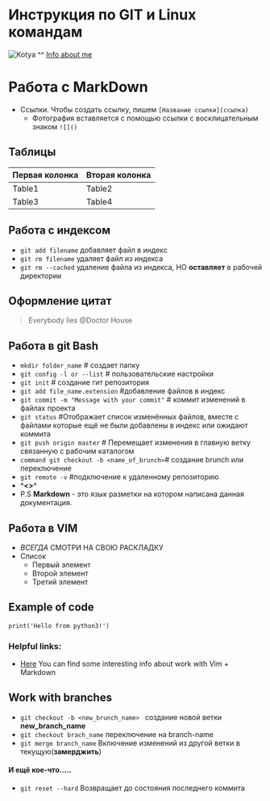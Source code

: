 # Инструкция по GIT и Linux командам
![Kotya ^^](https://cs.pikabu.ru/images/big_size_comm/2013-01_1/13570267338924.jpg)
[Info about me](/about-us.md)
# Работа с MarkDown
* Ссылки. Чтобы создать ссылку, пишем `[Название ссылки](ссылка)`
  * Фотография вставляется с помощью ссылки с восклицательным знаком `![]()`

## Таблицы

Первая колонка|Вторая колонка
--------------|--------------
Table1        | Table2
Table3        | Table4

## Работа с индексом
* `git add filename` добавляет файл в индекс
* `git rm filename` удаляет файл из индекса
* `git rm --cached` удаление файла из индекса, НО **оставляет** в рабочей директории

## Оформление цитат
>Everybody lies @Doctor House

## Работа в git Bash

* `mkdir folder_name` # создает папку
* `git config -l or --list` # пользовательские настройки
* `git init` # создание гит репозитория
* `git add file_name.extension` #добавление файлов в индекс
* `git commit -m "Message with your commit"` # коммит изменений в файлах проекта
* `git status` #Отображает список изменённых файлов, вместе с файлами которые ещё не были добавлены в индекс или ожидают коммита
* `git push origin master` # Перемещает изменения в главную ветку связанную с рабочим каталогом
* `command git checkout -b <name_of_brunch>`# создание brunch или переключение
* `git remote -v` #подключение к удаленному репозиторию
*  **^<>^**
* P.S **Markdown** - это язык разметки на котором написана данная документация.
## Работа в VIM
* *ВСЕГДА* СМОТРИ НА СВОЮ РАСКЛАДКУ
* Список
  + Первый элемент
  + Второй элемент
  - Третий элемент
## Example of code
    print('Hello from python3!')

### Helpful links:
* [Here](https://gist.github.com/Jekins/2bf2d0638163f1294637) You can find some interesting info about work with Vim + Markdown

## Work with branches
* `git checkout -b <new_brunch_name> ` создание новой ветки **new_branch_name**
* `git checkout brach_name` переключение на branch-name
* `git merge branch_name` Включение изменений из другой ветки в текущую(**замерджить**)

#### И ещё кое-что.....
* `git reset --hard` Возвращает до состояния последнего коммита
